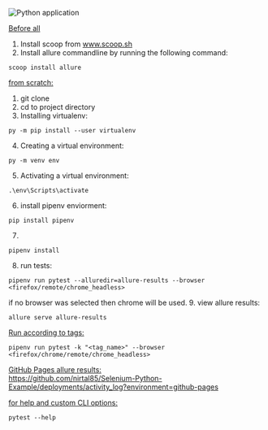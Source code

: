 ![Python application](https://github.com/nirtal85/Selenium-Python-Example/workflows/Python%20application/badge.svg)

<u>Before all</u> <br>
1. Install scoop from www.scoop.sh
2. Install allure commandline by running the following command:
```
scoop install allure
```
<u>from scratch:</u> <br>

1. git clone
2. cd to project directory 
3. Installing virtualenv:
```
py -m pip install --user virtualenv
```
4. Creating a virtual environment: 
```
py -m venv env
```
5. Activating a virtual environment:
```
.\env\Scripts\activate
```
6. install pipenv enviorment:
```
pip install pipenv
```
7. 
```
pipenv install
```
8. run tests:
```
pipenv run pytest --alluredir=allure-results --browser <firefox/remote/chrome_headless>
```
if no browser was selected then chrome will be used. 
9. view allure results: 
```
allure serve allure-results
```

<u>Run according to tags:</u> <br>
```
pipenv run pytest -k "<tag_name>" --browser <firefox/chrome/remote/chrome_headless>
```

<u>GitHub Pages allure results:</u> <br>
https://github.com/nirtal85/Selenium-Python-Example/deployments/activity_log?environment=github-pages

<u>for help and custom CLI options:</u> <br>
```
pytest --help
```
